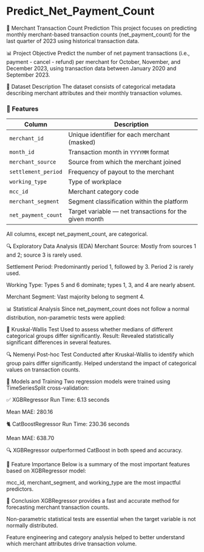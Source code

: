 # Predict_Net_Payment_Count


🧾 Merchant Transaction Count Prediction
This project focuses on predicting monthly merchant-based transaction counts (net_payment_count) for the last quarter of 2023 using historical transaction data.

📊 Project Objective
Predict the number of net payment transactions (i.e., payment - cancel - refund) per merchant for October, November, and December 2023, using transaction data between January 2020 and September 2023.

📁 Dataset Description
The dataset consists of categorical metadata describing merchant attributes and their monthly transaction volumes.

### 📌 Features

| **Column**           | **Description**                                         |
|----------------------|---------------------------------------------------------|
| `merchant_id`        | Unique identifier for each merchant (masked)            |
| `month_id`           | Transaction month in `YYYYMM` format                    |
| `merchant_source`    | Source from which the merchant joined                   |
| `settlement_period`  | Frequency of payout to the merchant                     |
| `working_type`       | Type of workplace                                       |
| `mcc_id`             | Merchant category code                                  |
| `merchant_segment`   | Segment classification within the platform              |
| `net_payment_count`  | Target variable — net transactions for the given month  |


All columns, except net_payment_count, are categorical.

🔍 Exploratory Data Analysis (EDA)
Merchant Source: Mostly from sources 1 and 2; source 3 is rarely used.

Settlement Period: Predominantly period 1, followed by 3. Period 2 is rarely used.

Working Type: Types 5 and 6 dominate; types 1, 3, and 4 are nearly absent.

Merchant Segment: Vast majority belong to segment 4.

📊 Statistical Analysis
Since net_payment_count does not follow a normal distribution, non-parametric tests were applied:

🧪 Kruskal-Wallis Test
Used to assess whether medians of different categorical groups differ significantly.
Result: Revealed statistically significant differences in several features.

🔍 Nemenyi Post-hoc Test
Conducted after Kruskal-Wallis to identify which group pairs differ significantly.
Helped understand the impact of categorical values on transaction counts.

🤖 Models and Training
Two regression models were trained using TimeSeriesSplit cross-validation:

✅ XGBRegressor
Run Time: 6.13 seconds

Mean MAE: 280.16

🐈 CatBoostRegressor
Run Time: 230.36 seconds

Mean MAE: 638.70

🔍 XGBRegressor outperformed CatBoost in both speed and accuracy.

📌 Feature Importance
Below is a summary of the most important features based on XGBRegressor model:


mcc_id, merchant_segment, and working_type are the most impactful predictors.

📌 Conclusion
XGBRegressor provides a fast and accurate method for forecasting merchant transaction counts.

Non-parametric statistical tests are essential when the target variable is not normally distributed.

Feature engineering and category analysis helped to better understand which merchant attributes drive transaction volume.

